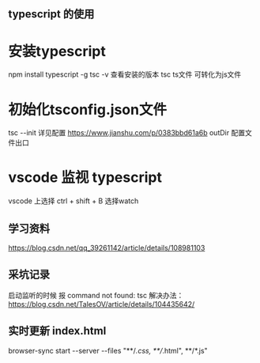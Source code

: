 ## typescript 的使用

# 安装typescript
npm install typescript -g
tsc -v 查看安装的版本
tsc ts文件 可转化为js文件

# 初始化tsconfig.json文件
tsc --init 
详见配置 https://www.jianshu.com/p/0383bbd61a6b
outDir 配置文件出口

# vscode 监视 typescript
vscode 上选择 ctrl + shift + B
选择watch

## 学习资料
https://blog.csdn.net/qq_39261142/article/details/108981103


## 采坑记录
启动监听的时候 报 command not found: tsc
解决办法：https://blog.csdn.net/TalesOV/article/details/104435642/


## 实时更新 index.html
browser-sync start --server --files "**/*.css, **/*.html", **/*.js"
